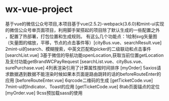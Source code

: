 # wx-vue-project
基于vue的微信公众号项目,本项目基于vue(2.5.2)-webpack(3.6.0)和mint-ui实现的微信公众号单页面项目，利用脚手架搭起的项目除了默认生成的一些配置之外
，配置了热部署，打包位置和生成规则。
有这么几个功能点：1绘制svg矢量图（矢量图的缩放，平移，节点的点击事件等）[cityBus.vue、searchResult.vue]
                2mint-ui的search、模糊搜索，中英文匹配和picker的二级联动和点击事件 [searchList.vue]
                3基于微信的导航功能openLocation,获取当前位置getLocation及支付功能getBrandWCPayRequest [searchList.vue、cityBus.vue、surePurchase.vue]
                4列表渲染引用了计算属性按时间排序 [myOrder]
                5axios请求数据遇到数据不能渲染时候如果本页面是路由跳转的话的beforeRouteEnter的应用 [beforeRouteEnter.vue]
                6qrcode二维码的生成 [getTicketCode.vue]
                7mint-ui的Indicator、Toast的应用 [getTicketCode.vue]
                8tab页面锚点的定位 [myOrder.vue]
                9css预加载sass的使用
